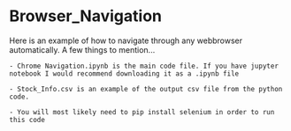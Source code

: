 # Browser_Navigation
Here is an example of how to navigate through any webbrowser automatically. A few things to mention...

    - Chrome Navigation.ipynb is the main code file. If you have jupyter notebook I would recommend downloading it as a .ipynb file
    
    - Stock_Info.csv is an example of the output csv file from the python code.
    
    - You will most likely need to pip install selenium in order to run this code
    
